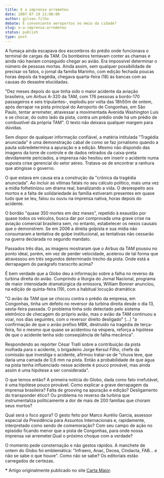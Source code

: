 ```yaml
---
title: E a imprensa arremeteu
date: 2007-07-19 21:00:00
author: gilson.filho
debate: É conveniente aeroportos no meio da cidade?
slug: e-a-imprensa-arremeteu
status: publish 
type: post
---
```


A fumaça ainda escapava dos escombros do prédio onde funcionava o terminal de cargas da TAM. Os bombeiros tentavam conter as chamas e ainda não haviam conseguido chegar ao avião. Era impossível determinar o número de pessoas mortas. Ainda assim, sem qualquer possibilidade de precisar os fatos, o jornal da família Marinho, com edição fechada poucas horas depois da tragédia, chegava quarta-feira (18) às bancas com as causas do desastre elucidadas.  
  
"Dez meses depois do que tinha sido o maior acidente da aviação brasileira, um Airbus A-320 da TAM, com 176 pessoas a bordo-170 passageiros e seis tripulantes-, explodiu por volta das 18h50m de ontem, após derrapar na pista principal do Aeroporto de Congonhas, em São Paulo, tentar arremeter, atravessar a movimentada Avenida Washington Luís e se chocar, do outro lado da pista, contra um prédio onde há um prédio de combustível da própria TAM". O texto não deixava qualquer margem para dúvidas.  
  
Sem dispor de qualquer informação confiável, a matéria intitulada "Tragédia anunciada" é uma demonstração cabal de como se faz jornalismo quando a pauta sobredetermina a apuração e a edição. Mesmo não dispondo das imagens da torre de controle e de dados retirados da caixa-preta devidamente periciados, a imprensa não hesitou em inserir o acidente numa suposta crise gerencial do setor aéreo. Tratava-se de encontrar a ranhura que atingisse o governo.   
  
O que estava em causa era a construção da "crônica da tragédia anunciada". Ao incluir as vítimas fatais no seu cálculo político, mais uma vez a mídia folhetinizou um drama real, banalizando a vida. O desrespeito aos mortos e a falta de solidariedade às família estiveram presentes em quase tudo que se leu, falou ou ouviu na imprensa nativa, horas depois do acidente.  
  
O bordão "quase 350 mortes em dez meses", repetido à exaustão por quase todos os veículos, busca dar por comprovada uma grave crise na aviação comercial brasileira sem, no entanto, estabelecer os nexos causais que o demonstrem. Se em 2006 a direita golpista e sua mídia não consumaram a tentativa de golpe institucional, as tentativas não cessarão na guerra declarada no segundo mandato.  
  
Passados três dias, as imagens mostraram que o Airbus da TAM pousou no ponto ideal, porém, em vez de perder velocidade, acelerou de tal forma que atravessou em três segundos determinado trecho da pista. Onde está a derrapagem do parágrafo transcrito acima?  
  
É bem verdade que a Globo deu a informação sobre a falha no reverso da turbina direita do avião. Cumprindo a liturgia do Jornal Nacional, programa de maior intensidade dramatúrgica da emissora, William Bonner anunciou, na edição de quinta-feira (19), com a habitual locução dramática:   
  
"O avião da TAM que se chocou contra o prédio da empresa, em Congonhas, tinha um defeito no reversor da turbina direita desde o dia 13, sexta-feira passada. O problema tinha sido detectado pelo sistema eletrônico de checagem do próprio avião, mas o avião da TAM continuou a voar, nos dias seguintes, com o reversor direito desligado" (...) "a confirmação de que o avião prefixo MBK, destruído na tragédia de terça-feira, foi o mesmo que quase se acidentou na véspera, reforça a hipótese de que o acidente tenha sido conseqüência de falha mecânica".  
  
Respondendo ao repórter César Tralli sobre a contribuição da pista molhada para o acidente, o brigadeiro Jorge Kersul Filho, chefe da comissão que investiga o acidente, afirmou tratar-se de "chuva leve, que daria uma camada de 0,6 mm na pista. Então a probabilidade de que água na pista tenha influenciado nesse acidente é pouco provável, mas ainda assim é uma hipótese a ser considerada".  
  
O que temos então? A primeira notícia do Globo, dada como fato irrefutável, é uma hipótese pouco provável. Como explicar a grave derrapagem da imprensa brasileira? Falta de grooving na apuração e edição? Desligamento do transponder ético? Ou problema no reverso da turbina que instrumentaliza politicamente a dor de mais de 200 famílias que choram seus mortos?  
  
Qual será o foco agora? O gesto feito por Marco Aurélio Garcia, assessor especial da Presidência para Assuntos Internacionais e, rapidamente, interpretado como sendo de comemoração? Com seu campo de ação no episódio ficando menor que a pista de Congonhas, para onde nossa imprensa vai arremeter.Qual o próximo choque com a verdade?  
  
O momento pede consternação e não gestos rápidos. A manchete de ontem do Globo foi emblemática: "Infraero, Anac, Decea, Cindacta, FAB... e não se sabe o que houve". Como não se sabe? Os editoriais estão carregados de certezas.


**\*** Artigo originalmente publicado no site [Carta Maior](http://www.cartamaior.com.br).


